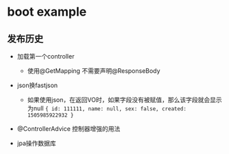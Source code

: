 # boot example

## 发布历史 
- 加载第一个controller
    - 使用@GetMapping 不需要声明@ResponseBody

- json换fastjson
    -   如果使用json，在返回VO时，如果字段没有被赋值，那么该字段就会显示为null
    ``
    {
    id: 111111,
    name: null,
    sex: false,
    created: 1505985922932
    }
    ``
- @ControllerAdvice 控制器增强的用法

- jpa操作数据库
   